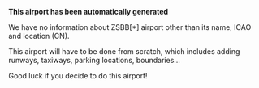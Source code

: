 **This airport has been automatically generated**

We have no information about ZSBB[*] airport other than its name, ICAO and location (CN).

This airport will have to be done from scratch, which includes adding runways, taxiways, parking locations, boundaries...

Good luck if you decide to do this airport!